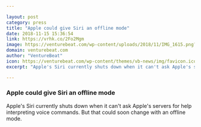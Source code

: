 ```yaml
---

layout: post
category: press
title: "Apple could give Siri an offline mode"
date: 2018-11-15 15:36:54
link: https://vrhk.co/2Fo2Mgm
image: https://venturebeat.com/wp-content/uploads/2018/11/IMG_1615.png?fit=2388%2C1668&strip=all
domain: venturebeat.com
author: "VentureBeat"
icon: https://venturebeat.com/wp-content/themes/vb-news/img/favicon.ico
excerpt: "Apple's Siri currently shuts down when it can't ask Apple's servers for help interpreting voice commands. But that could soon change with an offline mode."

---
```


### Apple could give Siri an offline mode

Apple's Siri currently shuts down when it can't ask Apple's servers for help interpreting voice commands. But that could soon change with an offline mode.